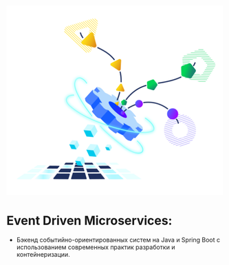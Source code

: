 ![img.png](img.png)

# **Event Driven Microservices**:

- Бэкенд событийно-ориентированных систем на Java и Spring Boot с использованием современных практик разработки и контейнеризации.